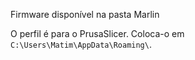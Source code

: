 Firmware disponível na pasta Marlin

O perfil é para o PrusaSlicer.
Coloca-o em `C:\Users\Matim\AppData\Roaming\`.